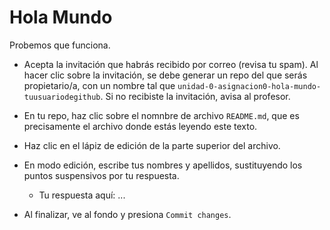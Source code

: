 # Hola Mundo

Probemos que funciona.

* Acepta la invitación que habrás recibido por correo (revisa tu spam). Al hacer clic sobre la invitación, se debe generar un repo del que serás propietario/a, con un nombre tal que `unidad-0-asignacion0-hola-mundo-tuusuariodegithub`. Si no recibiste la invitación, avisa al profesor.

* En tu repo, haz clic sobre el nomnbre de archivo `README.md`, que es precisamente el archivo donde estás leyendo este texto.

* Haz clic en el lápiz de edición de la parte superior del archivo.

* En modo edición, escribe tus nombres y apellidos, sustituyendo los puntos suspensivos por tu respuesta.

  * Tu respuesta aquí: ...
  
* Al finalizar, ve al fondo y presiona `Commit changes`.

